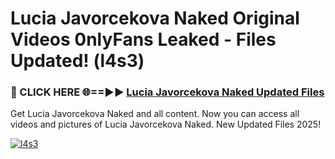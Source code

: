 # Lucia Javorcekova Naked Original Videos 0nlyFans Leaked - Files Updated! (l4s3)

<h3>🔴 CLICK HERE 🌐==►► <a href="https://tinyurl.com/yckcrads" rel="nofollow">Lucia Javorcekova Naked Updated Files</a></h3>

Get Lucia Javorcekova Naked and all content. Now you can access all videos and pictures of Lucia Javorcekova Naked. New Updated Files 2025!

[![l4s3](https://i.imgur.com/hpKpOFt.gif)](https://tinyurl.com/yckcrads)
